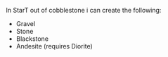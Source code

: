 In StarT out of cobblestone i can create the following:
- Gravel
- Stone
- Blackstone
- Andesite (requires Diorite)